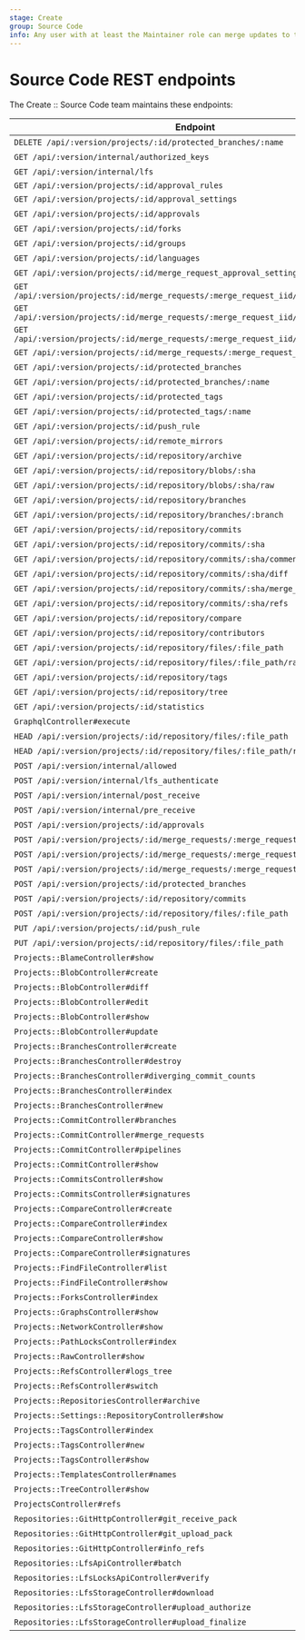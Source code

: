 ```yaml
---
stage: Create
group: Source Code
info: Any user with at least the Maintainer role can merge updates to this content. For details, see https://docs.gitlab.com/ee/development/development_processes.html#development-guidelines-review.
---
```


# Source Code REST endpoints

The Create :: Source Code team maintains these endpoints:

| Endpoint                                                                           | Threshold                             | Source                                                                               |
| -----------------------------------------------------------------------------------|---------------------------------------|--------------------------------------------------------------------------------------|
| `DELETE /api/:version/projects/:id/protected_branches/:name`                       | `:low`                                |[source](https://gitlab.com/gitlab-org/gitlab/-/blob/master/lib/api/protected_branches.rb) |
| `GET /api/:version/internal/authorized_keys`                                       | `:high`                               |[source](https://gitlab.com/gitlab-org/gitlab/-/blob/master/lib/api/internal/base.rb) |            |         |
| `GET /api/:version/internal/lfs`                                                   | `:high`                               |[source](https://gitlab.com/gitlab-org/gitlab/-/blob/master/lib/api/internal/lfs.rb)|
| `GET /api/:version/projects/:id/approval_rules`                                    | `:low`                                |   |
| `GET /api/:version/projects/:id/approval_settings`                                 | default                               |   |
| `GET /api/:version/projects/:id/approvals`                                         | default                               |   |
| `GET /api/:version/projects/:id/forks`                                             | `:low`                                |[source](https://gitlab.com/gitlab-org/gitlab/-/blob/master/lib/api/projects.rb) |
| `GET /api/:version/projects/:id/groups`                                            | default                               | [source](https://gitlab.com/gitlab-org/gitlab/-/blob/master/lib/api/projects.rb)  |
| `GET /api/:version/projects/:id/languages`                                         | `:medium`                             |[source](https://gitlab.com/gitlab-org/gitlab/-/blob/master/lib/api/projects.rb) |
| `GET /api/:version/projects/:id/merge_request_approval_setting`                    | `:medium`                             |[source](https://gitlab.com/gitlab-org/gitlab/-/blob/master/ee/lib/api/merge_request_approval_settings.rb) |
| `GET /api/:version/projects/:id/merge_requests/:merge_request_iid/approval_rules`  | `:low`                                 |[source](https://gitlab.com/gitlab-org/gitlab/-/blob/master/ee/lib/api/merge_request_approval_rules.rb) |
| `GET /api/:version/projects/:id/merge_requests/:merge_request_iid/approval_settings` | `:low`                                |[source](https://gitlab.com/gitlab-org/gitlab/-/blob/master/ee/lib/api/project_approval_settings.rb) |
| `GET /api/:version/projects/:id/merge_requests/:merge_request_iid/approval_state`  | `:low`                                | [source](https://gitlab.com/gitlab-org/gitlab/-/blob/master/lib/api/merge_request_approvals.rb) |
| `GET /api/:version/projects/:id/merge_requests/:merge_request_iid/approvals`       | `:low`                                |[source](https://gitlab.com/gitlab-org/gitlab/-/blob/master/lib/api/merge_request_approvals.rb) |
| `GET /api/:version/projects/:id/protected_branches`                                | default                               |[source](https://gitlab.com/gitlab-org/gitlab/-/blob/master/lib/api/protected_branches.rb) |
| `GET /api/:version/projects/:id/protected_branches/:name`                          | default                               |[source](https://gitlab.com/gitlab-org/gitlab/-/blob/master/lib/api/protected_branches.rb) |
| `GET /api/:version/projects/:id/protected_tags`                                    | default                               |  |
| `GET /api/:version/projects/:id/protected_tags/:name`                              | default                               |  |
| `GET /api/:version/projects/:id/push_rule`                                         | default                               |   |
| `GET /api/:version/projects/:id/remote_mirrors`                                    | default                               |   |
| `GET /api/:version/projects/:id/repository/archive`                                | default                               |   |
| `GET /api/:version/projects/:id/repository/blobs/:sha`                             | default                               |   |
| `GET /api/:version/projects/:id/repository/blobs/:sha/raw`                         | default                               |    |
| `GET /api/:version/projects/:id/repository/branches`                               | `:low`                                |[source](https://gitlab.com/gitlab-org/gitlab/-/blob/master/lib/api/branches.rb) |
| `GET /api/:version/projects/:id/repository/branches/:branch`                       | `:low`                                |[source](https://gitlab.com/gitlab-org/gitlab/-/blob/master/lib/api/branches.rb) |
| `GET /api/:version/projects/:id/repository/commits`                                | `:low`                                 |[source](https://gitlab.com/gitlab-org/gitlab/-/blob/master/lib/api/commits.rb)|
| `GET /api/:version/projects/:id/repository/commits/:sha`                           | default                               | [source](https://gitlab.com/gitlab-org/gitlab/-/blob/master/lib/api/commits.rb) |
| `GET /api/:version/projects/:id/repository/commits/:sha/comments`                  | default                               | [source](https://gitlab.com/gitlab-org/gitlab/-/blob/master/lib/api/commits.rb) |
| `GET /api/:version/projects/:id/repository/commits/:sha/diff`                      | `:low`                                |[source](https://gitlab.com/gitlab-org/gitlab/-/blob/master/lib/api/commits.rb) |
| `GET /api/:version/projects/:id/repository/commits/:sha/merge_requests`            | `:low`                                |[source](https://gitlab.com/gitlab-org/gitlab/-/blob/master/lib/api/commits.rb)|
| `GET /api/:version/projects/:id/repository/commits/:sha/refs`                      | `:low`                                |[source](https://gitlab.com/gitlab-org/gitlab/-/blob/master/lib/api/commits.rb) |
| `GET /api/:version/projects/:id/repository/compare`                                | `:low`                                |[source](https://gitlab.com/gitlab-org/gitlab/-/blob/master/lib/api/repositories.rb) |
| `GET /api/:version/projects/:id/repository/contributors`                           | default                               |   |
| `GET /api/:version/projects/:id/repository/files/:file_path`                       | default                               |   |
| `GET /api/:version/projects/:id/repository/files/:file_path/raw`                   | `:low`                                |[source](https://gitlab.com/gitlab-org/gitlab/-/blob/master/lib/api/files.rb) |
| `GET /api/:version/projects/:id/repository/tags`                                   | `:low`                                |[source](https://gitlab.com/gitlab-org/gitlab/-/blob/master/lib/api/tags.rb) |
| `GET /api/:version/projects/:id/repository/tree`                                   | `:low`                                |[source](https://gitlab.com/gitlab-org/gitlab/-/blob/master/lib/api/repositories.rb) |
| `GET /api/:version/projects/:id/statistics`                                        | default                               |    |
| `GraphqlController#execute`                                                        | default                               |    |
| `HEAD /api/:version/projects/:id/repository/files/:file_path`                      | `:low`                                |[source](https://gitlab.com/gitlab-org/gitlab/-/blob/master/lib/api/files.rb) |
| `HEAD /api/:version/projects/:id/repository/files/:file_path/raw`                  | `:low`                                |[source](https://gitlab.com/gitlab-org/gitlab/-/blob/master/lib/api/files.rb) |
| `POST /api/:version/internal/allowed`                                              | default                               | [source](https://gitlab.com/gitlab-org/gitlab/-/blob/master/lib/api/internal/base.rb)  |
| `POST /api/:version/internal/lfs_authenticate`                                     | `:high`                               |[source](https://gitlab.com/gitlab-org/gitlab/-/blob/master/lib/api/internal/base.rb) |
| `POST /api/:version/internal/post_receive`                                         | default                               | [source](https://gitlab.com/gitlab-org/gitlab/-/blob/master/lib/api/internal/base.rb)  |
| `POST /api/:version/internal/pre_receive`                                          | `:high`                               |[source](https://gitlab.com/gitlab-org/gitlab/-/blob/master/lib/api/internal/base.rb) |
| `POST /api/:version/projects/:id/approvals`                                        | `:low`                                |[source](https://gitlab.com/gitlab-org/gitlab/-/blob/master/ee/lib/api/project_approvals.rb) |
| `POST /api/:version/projects/:id/merge_requests/:merge_request_iid/approvals`      | `:low`                                | [source](https://gitlab.com/gitlab-org/gitlab/-/blob/master/lib/api/merge_request_approvals.rb) |
| `POST /api/:version/projects/:id/merge_requests/:merge_request_iid/approve`        | `:low`                                 |[source](https://gitlab.com/gitlab-org/gitlab/-/blob/master/lib/api/merge_request_approvals.rb) |
| `POST /api/:version/projects/:id/merge_requests/:merge_request_iid/unapprove`      | `:low`                                |[source](https://gitlab.com/gitlab-org/gitlab/-/blob/master/lib/api/merge_request_approvals.rb)|
| `POST /api/:version/projects/:id/protected_branches`                               | `:low`                                |[source](https://gitlab.com/gitlab-org/gitlab/-/blob/master/lib/api/protected_branches.rb)|
| `POST /api/:version/projects/:id/repository/commits`                               | `:low`                               |[source](https://gitlab.com/gitlab-org/gitlab/-/blob/master/lib/api/commits.rb)|
| `POST /api/:version/projects/:id/repository/files/:file_path`                      | `:low`                                |[source](https://gitlab.com/gitlab-org/gitlab/-/blob/master/lib/api/files.rb) |
| `PUT /api/:version/projects/:id/push_rule`                                         | default                               |   |
| `PUT /api/:version/projects/:id/repository/files/:file_path`                       | `:low`                                |[source](https://gitlab.com/gitlab-org/gitlab/-/blob/master/lib/api/files.rb) |
| `Projects::BlameController#show`                                                   | `:low`                                 |[source](https://gitlab.com/gitlab-org/gitlab/-/blob/master/app/controllers/projects/blame_controller.rb) |
| `Projects::BlobController#create`                                                  | `:low`                               |[source](https://gitlab.com/gitlab-org/gitlab/-/blob/master/app/controllers/projects/blob_controller.rb)  |
| `Projects::BlobController#diff`                                                    | `:low`                                |[source](https://gitlab.com/gitlab-org/gitlab/-/blob/master/app/controllers/projects/blob_controller.rb) |
| `Projects::BlobController#edit`                                                    | `:low`                                |[source](https://gitlab.com/gitlab-org/gitlab/-/blob/master/app/controllers/projects/blob_controller.rb)  |
| `Projects::BlobController#show`                                                    | `:low`                                |[source](https://gitlab.com/gitlab-org/gitlab/-/blob/master/app/controllers/projects/blob_controller.rb)  |
| `Projects::BlobController#update`                                                  | `:low`                               |[source](https://gitlab.com/gitlab-org/gitlab/-/blob/master/app/controllers/projects/blob_controller.rb)  |
| `Projects::BranchesController#create`                                              | `:low`                               |[source](https://gitlab.com/gitlab-org/gitlab/-/blob/master/app/controllers/projects/branches_controller.rb) |
| `Projects::BranchesController#destroy`                                             | `:low`                                |[source](https://gitlab.com/gitlab-org/gitlab/-/blob/master/app/controllers/projects/branches_controller.rb) |
| `Projects::BranchesController#diverging_commit_counts`                             | `:low`                                |[source](https://gitlab.com/gitlab-org/gitlab/-/blob/master/app/controllers/projects/branches_controller.rb) |
| `Projects::BranchesController#index`                                               | `:low`                                |[source](https://gitlab.com/gitlab-org/gitlab/-/blob/master/app/controllers/projects/branches_controller.rb) |
| `Projects::BranchesController#new`                                                 | `:low`                                |[source](https://gitlab.com/gitlab-org/gitlab/-/blob/master/app/controllers/projects/branches_controller.rb) |
| `Projects::CommitController#branches`                                              | `:low`                                |[source](https://gitlab.com/gitlab-org/gitlab/-/blob/master/app/controllers/projects/commit_controller.rb) |
| `Projects::CommitController#merge_requests`                                        | `:low`                                |[source](https://gitlab.com/gitlab-org/gitlab/-/blob/master/app/controllers/projects/commit_controller.rb) |
| `Projects::CommitController#pipelines`                                             | `:low`                                |[source](https://gitlab.com/gitlab-org/gitlab/-/blob/master/app/controllers/projects/commit_controller.rb) |
| `Projects::CommitController#show`                                                  | `:low`                                |[source](https://gitlab.com/gitlab-org/gitlab/-/blob/master/app/controllers/projects/commit_controller.rb) |
| `Projects::CommitsController#show`                                                 | `:low`                                |[source](https://gitlab.com/gitlab-org/gitlab/-/blob/master/app/controllers/projects/commits_controller.rb)|
| `Projects::CommitsController#signatures`                                           | `:low`                                |[source](https://gitlab.com/gitlab-org/gitlab/-/blob/master/app/controllers/projects/commits_controller.rb) |
| `Projects::CompareController#create`                                               | `:low`                                |[source](https://gitlab.com/gitlab-org/gitlab/-/blob/master/app/controllers/projects/commits_controller.rb) |
| `Projects::CompareController#index`                                                | `:low`                               |[source](https://gitlab.com/gitlab-org/gitlab/-/blob/master/app/controllers/projects/compare_controller.rb) |
| `Projects::CompareController#show`                                                 | `:low`                               |[source](https://gitlab.com/gitlab-org/gitlab/-/blob/master/app/controllers/projects/compare_controller.rb) |
| `Projects::CompareController#signatures`                                           | `:low`                                |[source](https://gitlab.com/gitlab-org/gitlab/-/blob/master/app/controllers/projects/compare_controller.rb) |
| `Projects::FindFileController#list`                                                | `:low`                               |[source](https://gitlab.com/gitlab-org/gitlab/-/blob/master/app/controllers/projects/find_file_controller.rb) |
| `Projects::FindFileController#show`                                                | `:low`                                 |[source](https://gitlab.com/gitlab-org/gitlab/-/blob/master/app/controllers/projects/find_file_controller.rb) |
| `Projects::ForksController#index`                                                  | `:low`                                |[source](https://gitlab.com/gitlab-org/gitlab/-/blob/master/app/controllers/projects/forks_controller.rb) |
| `Projects::GraphsController#show`                                                  | `:low`                                |[source](https://gitlab.com/gitlab-org/gitlab/-/blob/master/app/controllers/projects/graphs_controller.rb) |
| `Projects::NetworkController#show`                                                 | `:low`                                |[source](https://gitlab.com/gitlab-org/gitlab/-/blob/master/app/controllers/projects/network_controller.rb) |
| `Projects::PathLocksController#index`                                              | `:low`                                |[source](https://gitlab.com/gitlab-org/gitlab/-/blob/master/ee/app/controllers/projects/path_locks_controller.rb) |
| `Projects::RawController#show`                                                     | default                               |   |
| `Projects::RefsController#logs_tree`                                               | `:low`                                |[source](https://gitlab.com/gitlab-org/gitlab/-/blob/master/app/controllers/projects/refs_controller.rb) |
| `Projects::RefsController#switch`                                                  | `:low`                                |[source](https://gitlab.com/gitlab-org/gitlab/-/blob/master/app/controllers/projects/refs_controller.rb) |
| `Projects::RepositoriesController#archive`                                         | default                               |   |
| `Projects::Settings::RepositoryController#show`                                    | `:low`                                |[source](https://gitlab.com/gitlab-org/gitlab/-/blob/master/app/controllers/projects/settings/repository_controller.rb) |
| `Projects::TagsController#index`                                                   | `:low`                                |[source](https://gitlab.com/gitlab-org/gitlab/-/blob/master/app/controllers/projects/tags_controller.rb) |
| `Projects::TagsController#new`                                                     | `:low`                                |[source](https://gitlab.com/gitlab-org/gitlab/-/blob/master/app/controllers/projects/tags_controller.rb) |
| `Projects::TagsController#show`                                                    | `:low`                               |[source](https://gitlab.com/gitlab-org/gitlab/-/blob/master/app/controllers/projects/tags_controller.rb) |
| `Projects::TemplatesController#names`                                              | `:low`                                 |[source](https://gitlab.com/gitlab-org/gitlab/-/blob/master/app/controllers/projects/templates_controller.rb) |
| `Projects::TreeController#show`                                                    | `:low`                                |[source](https://gitlab.com/gitlab-org/gitlab/-/blob/master/app/controllers/projects/tree_controller.rb) |
| `ProjectsController#refs`                                                          | `:low`                                 |[source](https://gitlab.com/gitlab-org/gitlab/-/blob/master/app/controllers/projects_controller.rb) |
| `Repositories::GitHttpController#git_receive_pack`                                 | default                               |   |
| `Repositories::GitHttpController#git_upload_pack`                                  | default                               |   |
| `Repositories::GitHttpController#info_refs`                                        | default                               |   |
| `Repositories::LfsApiController#batch`                                             | `:medium`                             |[source](https://gitlab.com/gitlab-org/gitlab/-/blob/master/app/controllers/repositories/lfs_api_controller.rb) |
| `Repositories::LfsLocksApiController#verify`                                       | default                               |   |
| `Repositories::LfsStorageController#download`                                      | `:medium`                             |[source](https://gitlab.com/gitlab-org/gitlab/-/blob/master/app/controllers/repositories/lfs_storage_controller.rb) |
| `Repositories::LfsStorageController#upload_authorize`                              | `:medium`                             |[source](https://gitlab.com/gitlab-org/gitlab/-/blob/master/app/controllers/repositories/lfs_storage_controller.rb) |
| `Repositories::LfsStorageController#upload_finalize`                               | `:low`                                |[source](https://gitlab.com/gitlab-org/gitlab/-/blob/master/app/controllers/repositories/lfs_storage_controller.rb) |
